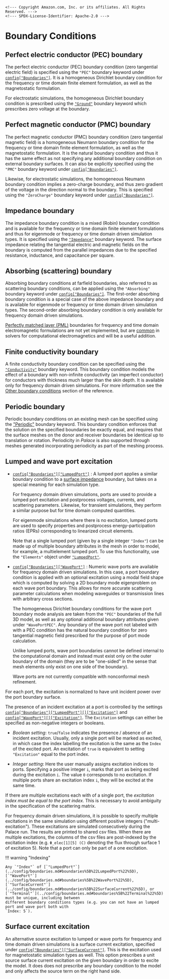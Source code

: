 ```@raw html
<!--- Copyright Amazon.com, Inc. or its affiliates. All Rights Reserved. --->
<!--- SPDX-License-Identifier: Apache-2.0 --->
```

# Boundary Conditions

## Perfect electric conductor (PEC) boundary

The perfect electric conductor (PEC) boundary condition (zero tangential electric field) is
specified using the `"PEC"` boundary keyword under
[`config["Boundaries"]`](../config/boundaries.md#boundaries%5B%22PEC%22%5D). It is a
homogeneous Dirichlet boundary condition for the frequency or time domain finite element
formulation, as well as the magnetostatic formulation.

For electrostatic simulations, the homogeneous Dirichlet boundary condition is prescribed
using the [`"Ground"`](../config/boundaries.md#boundaries%5B%22Ground%22%5D) boundary
keyword which prescribes zero voltage at the boundary.

## Perfect magnetic conductor (PMC) boundary

The perfect magnetic conductor (PMC) boundary condition (zero tangential magnetic field) is
a homogeneous Neumann boundary condition for the frequency or time domain finite element
formulation, as well as the magnetostatic formulation. It is the natural boundary condition
and thus it has the same effect as not specifying any additional boundary condition on
external boundary surfaces. It can also be explicitly specified using the `"PMC"` boundary
keyword under [`config["Boundaries"]`](../config/boundaries.md#boundaries%5B%22PMC%22%5D).

Likewise, for electrostatic simulations, the homogeneous Neumann boundary condition implies
a zero-charge boundary, and thus zero gradient of the voltage in the direction normal to the
boundary. This is specified using the `"ZeroCharge"` boundary keyword under
[`config["Boundaries"]`](../config/boundaries.md#boundaries%5B%22ZeroCharge%22%5D).

## Impedance boundary

The impedance boundary condition is a mixed (Robin) boundary condition and is available for
the frequency or time domain finite element formulations and thus for eigenmode or frequency
or time domain driven simulation types. It is specified using the
[`"Impedance"`](../config/boundaries.md#boundaries%5B%22Impedance%22%5D) boundary keyword.
The surface impedance relating the tangential electric and magnetic fields on the boundary
is computed from the parallel impedances due to the specified resistance, inductance, and
capacitance per square.

## Absorbing (scattering) boundary

Absorbing boundary conditions at farfield boundaries, also referred to as scattering
boundary conditions, can be applied using the `"Absorbing"` boundary keyword under
[`config["Boundaries"]`](../config/boundaries.md#boundaries%5B%22Absorbing%22%5D). The
first-order absorbing boundary condition is a special case of the above impedance boundary
and is available for eigenmode or frequency or time domain driven simulation types. The
second-order absorbing boundary condition is only available for frequency domain driven
simulations.

[Perfectly matched layer (PML)](https://en.wikipedia.org/wiki/Perfectly_matched_layer)
boundaries for frequency and time domain electromagnetic formulations are not yet
implemented, but are
[common](https://www.sciencedirect.com/science/article/abs/pii/S0021999112000344) in solvers
for computational electromagnetics and will be a useful addition.

## Finite conductivity boundary

A finite conductivity boundary condition can be specified using the
[`"Conductivity"`](../config/boundaries.md#boundaries%5B%22Conductivity%22%5D) boundary
keyword. This boundary condition models the effect of a boundary with non-infinite
conductivity (an imperfect conductor) for conductors with thickness much larger than the
skin depth. It is available only for frequency domain driven simulations. For more
information see the
[Other boundary conditions](../reference.md#Other-boundary-conditions) section of the
reference.

## Periodic boundary

Periodic boundary conditions on an existing mesh can be specified using the
["Periodic"](../config/boundaries.md#boundaries%5B%22Periodic%22%5D) boundary keyword. This
boundary condition enforces that the solution on the specified boundaries be exactly equal,
and requires that the surface meshes on the donor and receiver boundaries be identical up to
translation or rotation. Periodicity in *Palace* is also supported through meshes generated
incorporating periodicity as part of the meshing process.

## Lumped and wave port excitation

  - [`config["Boundaries"]["LumpedPort"]`](../config/boundaries.md#boundaries%5B%22LumpedPort%22%5D) :
    A lumped port applies a similar boundary condition to a
    [surface impedance](#Impedance-boundary) boundary, but takes on a special meaning for
    each simulation type.
    
    For frequency domain driven simulations, ports are used to provide a lumped port
    excitation and postprocess voltages, currents, and scattering parameters. Likewise, for
    transient simulations, they perform a similar purpose but for time domain computed
    quantities.
    
    For eigenmode simulations where there is no excitation, lumped ports are used to specify
    properties and postprocess energy-participation ratios (EPRs) corresponding to
    linearized circuit elements.
    
    Note that a single lumped port (given by a single integer `"Index"`) can be made up of
    multiple boundary attributes in the mesh in order to model, for example, a multielement
    lumped port. To use this functionality, use the `"Elements"` object under
    [`"LumpedPort"`](../config/boundaries.md#boundaries%5B%22LumpedPort%22%5D).

  - [`config["Boundaries"]["WavePort"]`](../config/boundaries.md#boundaries%5B%22WavePort%22%5D) :
    Numeric wave ports are available for frequency domain driven simulations. In this case,
    a port boundary condition is applied with an optional excitation using a modal field
    shape which is computed by solving a 2D boundary mode eigenproblem on each wave port
    boundary. This allows for more accurate scattering parameter calculations when modeling
    waveguides or transmission lines with arbitrary cross sections.
    
    The homogeneous Dirichlet boundary conditions for the wave port boundary mode analysis
    are taken from the `"PEC"` boundaries of the full 3D model, as well as any optional
    additional boundary attributes given under `"WavePortPEC"`. Any boundary of the wave
    port not labeled with with a PEC condition has the natural boundary condition for zero
    tangential magnetic field prescribed for the purpose of port mode calculation.
    
    Unlike lumped ports, wave port boundaries cannot be defined internal to the
    computational domain and instead must exist only on the outer boundary of the domain
    (they are to be "one-sided" in the sense that mesh elements only exist on one side of
    the boundary).
    
    Wave ports are not currently compatible with nonconformal mesh refinement.

For each port, the excitation is normalized to have unit incident power over the port boundary
surface.

The presence of an incident excitation at a port is controlled by the settings
[`config["Boundaries"]["LumpedPort"][]["Excitation"]`](../config/boundaries.md#boundaries%5B%22LumpedPort%22%5D)
and [`config["WavePort"][]["Excitation"]`](../config/boundaries.md#boundaries%5B%22WavePort%22%5D).
The `Excitation` settings can either be specified as non-negative integers or booleans.

  - *Boolean setting*: `true`/`false` indicates the presence / absence of an incident excitation.
    Usually, only a single port will be marked as excited, in which case the index labelling the
    excitation is the same as the `Index` of the excited port. An excitation of `true` is
    equivalent to setting `"Excitation"` equal to the port index.

  - *Integer setting*: Here the user manually assigns excitation indices to ports. Specifying a
    positive integer `i`, marks that port as being excited during the excitation `i`. The value `0`
    corresponds to no excitation. If multiple ports share an excitation index `i`, they will be
    excited at the same time.

If there are multiple excitations each with of a single port, the *excitation index must be
equal to the port index*. This is necessary to avoid ambiguity in the specification of the
scattering matrix.

For frequency domain driven simulations, it is possible to specify multiple excitations in the
same simulation using different positive integers ("multi-excitation"). These excitations are
simulated consecutively during the Palace run. The results are printed to shared csv files. When
there are multiple excitations, the columns of the csv files are post-indexed by the excitation
index (e.g. `Φ_elec[1][5] (C)` denoting the flux through surface 1 of excitation 5). Note that a
port can only be part of a one excitation.

!!! warning "Indexing"
    
    Any `"Index"` of [`"LumpedPort"`](../config/boundaries.md#boundaries%5B%22LumpedPort%22%5D),
    [`"WavePort"`](../config/boundaries.md#boundaries%5B%22WavePort%22%5D),
    [`"SurfaceCurrent"`](../config/boundaries.md#boundaries%5B%22SurfaceCurrent%22%5D), or
    [`"Terminal"`](../config/boundaries.md#boundaries%5B%22Terminal%22%5D) must be unique, including between
    different boundary conditions types (e.g. you can not have an lumped port and wave port both with
    `Index: 5`).

## Surface current excitation

An alternative source excitation to lumped or wave ports for frequency and time domain
driven simulations is a surface current excitation, specified under
[`config["Boundaries"]["SurfaceCurrent"]`](../config/boundaries.md#boundaries%5B%22SurfaceCurrent%22%5D).
This is the excitation used for magnetostatic simulation types as well. This option
prescribes a unit source surface current excitation on the given boundary in order to
excite the model. It does does not prescribe any boundary condition to the model and only
affects the source term on the right hand side.

